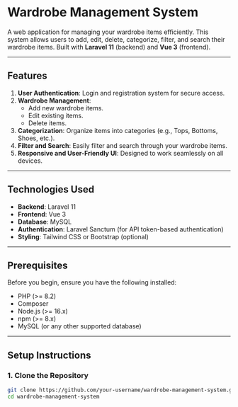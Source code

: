 # Wardrobe Management System

A web application for managing your wardrobe items efficiently. This system allows users to add, edit, delete, categorize, filter, and search their wardrobe items. Built with **Laravel 11** (backend) and **Vue 3** (frontend).

---

## Features

1. **User Authentication**: Login and registration system for secure access.
2. **Wardrobe Management**:
   - Add new wardrobe items.
   - Edit existing items.
   - Delete items.
3. **Categorization**: Organize items into categories (e.g., Tops, Bottoms, Shoes, etc.).
4. **Filter and Search**: Easily filter and search through your wardrobe items.
5. **Responsive and User-Friendly UI**: Designed to work seamlessly on all devices.

---

## Technologies Used

- **Backend**: Laravel 11
- **Frontend**: Vue 3
- **Database**: MySQL
- **Authentication**: Laravel Sanctum (for API token-based authentication)
- **Styling**: Tailwind CSS or Bootstrap (optional)

---

## Prerequisites

Before you begin, ensure you have the following installed:

- PHP (>= 8.2)
- Composer
- Node.js (>= 16.x)
- npm (>= 8.x)
- MySQL (or any other supported database)

---

## Setup Instructions

### 1. Clone the Repository

```bash
git clone https://github.com/your-username/wardrobe-management-system.git
cd wardrobe-management-system
